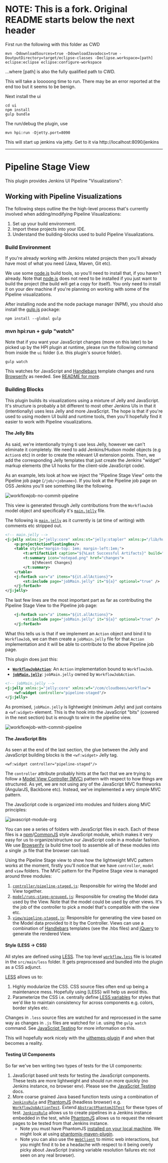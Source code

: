 # NOTE: This is a fork.  Original README starts below the next header

First run the following with this folder as CWD

```
mvn -DdownloadSources=true -DdownloadJavadocs=true -DoutputDirectory=target/eclipse-classes -Declipse.workspace=[path] eclipse:eclipse eclipse:configure-workspace
```

...where [path] is also the fully qualified path to CWD.

This will take a looooong time to run.  There may be an error reported at the end too but it seems to be benign.

Next install the ui

```
cd ui
npm install
gulp bundle
```

The run/debug the plugin, use 

```
mvn hpi:run -Djetty.port=8090
```

This will start up jenkins via jetty.
Get to it via http://localhost:8090/jenkins

-------

# Pipeline Stage View

This plugin provides Jenkins UI Pipeline "Visualizations":

## Working with Pipeline Visualizations

The following steps outline the the high-level process that's currently involved when adding/modifying Pipeline
Visualizations:

1. Set up your build environment.
1. Import these projects into your IDE.
1. Understand the building-blocks used to build Pipeline Visualizations.

### Build Environment

If you're already working with Jenkins related projects then you'll already have most of what you need (Java, Maven, Git etc).

We use some [node.js][nodejs] build tools, so you'll need to install that, if you haven't already.  Note that
[node.js][nodejs] does not need to be installed if you just want to build the project (the build will get a copy
for itself).  You only need to install it on your dev machine if you're planning on working with some of the Pipeline
visualizations.

After installing node and the node package manager (NPM), you should also install the [gulp.js](http://gulpjs.com/) package:

```
npm install --global gulp
```

### mvn hpi:run + gulp "watch"

Note that if you want your JavaScript changes (more on this later) to be picked up by the HPI plugin at runtime, please
run the following command from inside the `ui` folder (i.e. this plugin's source folder).

```
gulp watch
```

This watches for JavaScript and [Handlebars][Handlebars] template changes and runs [Browserify][Browserify] as needed.
See [README for more][js_testing].

### Building Blocks

This plugin builds its visualizations using a mixture of Jelly and JavaScript.  It's structure is probably a bit different to
most other Jenkins UIs in that it (intentionally) uses less Jelly and more JavaScript.  The hope is that if you're used to using modern
UI build and runtime tools, then you'll hopefully find it easier to work with Pipeline visualizations.

#### The Jelly Bits
As said, we're intentionally trying ti use less Jelly, however we can't eliminate it completely.  We need to add Jenkins/Hudson
model objects (e.g `Action`s etc) in order to create the relevant UI extension points.  Then, we add the corresponding Jelly templates
that just create the Jenkins "widget" markup elements (the UI hooks for the client-side JavaScript code).

As an example, lets look at how we inject the "Pipeline Stage View" onto the Pipeline job page (`/job/<jobname>`).
If you look at the Pipeline job page on OSS Jenkins you'll see something like the following.

![workflowjob-no-commit-pipeline](./docs/workflowjob-no-commit-pipeline.png)

This view is generated through Jelly contributions from the `WorkflowJob` model object and specifically it's [`main.jelly`][main_jelly] file.

The following is [`main.jelly`][main_jelly] as it currently is (at time of writing) with comments etc stripped out.

```xml
<!-- main.jelly -->
<j:jelly xmlns:j="jelly:core" xmlns:st="jelly:stapler" xmlns:p="/lib/hudson/project" xmlns:t="/lib/hudson">
    <p:projectActionFloatingBox/>
    <table style="margin-top: 1em; margin-left:1em;">
        <t:artifactList caption="${%Last Successful Artifacts}" build="${it.lastSuccessfulBuild}" baseURL="lastSuccessfulBuild/" permission="${it.lastSuccessfulBuild.ARTIFACTS}"/>
        <t:summary icon="notepad.png" href="changes">
            ${%Recent Changes}
        </t:summary>
    </table>
    <j:forEach var="a" items="${it.allActions}">
        <st:include page="jobMain.jelly" it="${a}" optional="true" />
    </j:forEach>
</j:jelly>
```

The last few lines are the most important part as far as contributing the Pipeline Stage View to the Pipeline job page:

```xml
    <j:forEach var="a" items="${it.allActions}">
        <st:include page="jobMain.jelly" it="${a}" optional="true" />
    </j:forEach>
```

What this tells us is that if we implement an `Action` object and bind it to `WorkflowJob`, we can then create a
`jobMain.jelly` file for that `Action` implementation and it will be able to contribute to the above Pipeline job
page.

This plugin does just this:

* [__`WorkflowJobAction`__][WorkflowJobAction]: An `Action` implementation bound to `WorkflowJob`.
* [__`jobMain.jelly`__][jobmain_jelly]: `jobMain.jelly` owned by `WorkflowJobAction`.


```xml
<!-- jobMain.jelly -->
<j:jelly xmlns:j="jelly:core" xmlns:wf="/com/cloudbees/workflow">
    <wf:widget controller="pipeline-staged"/>
</j:jelly>
```

As promised, `jobMain.jelly` is lightweight (minimum Jelly) and just contains a `<wf:widget>` element. This is the
hook into the JavaScript "bits" (covered in the next section) but is enough to wire in the pipeline view.

![workflowjob-with-commit-pipeline](./docs/workflowjob-with-commit-pipeline.png)

#### The JavaScript Bits

As seen at the end of the last section, the glue between the Jelly and JavaScript building blocks is the `<wf:widget>`
Jelly tag.

```
<wf:widget controller="pipeline-staged"/>
```

The `controller` attribute probably hints at the fact that we are trying to follow a [Model View Controller (MVC)](http://en.wikipedia.org/wiki/Model%E2%80%93view%E2%80%93controller)
pattern with respect to how things are structured.  As yet, we are not using any of the JavaScript MVC frameworks (AngularJS, Backbone etc).
Instead, we've implemented a very simple MVC pattern.

The JavaScript code is organized into modules and folders along MVC principles:

![javascript-module-org](./docs/javascript-module-org.png)

You can see a series of folders with JavaScript files in each.  Each of these files is a [npm][nodejs]/[CommonJS][CommonJS]
style JavaScript module, which makes it very easy for us to organize/structure our JavaScript code in a modular fashion.  We use
[Browserify][Browserify] (a build time tool) to assemble all of these modules into a single .js file that the browser can load.

Using the Pipeline Stage view to show how the lightweight MVC pattern works at the moment, firstly you'll notice that we
have `controller`, `model` and `view` folders.  The MVC pattern for the Pipeline Stage view is managed around three modules:

1. [`controller/pipeline-staged.js`](src/main/js/controller/pipeline-staged.js): Responsible for wiring the Model and View together.
1. [`model/runs-stage-grouped.js`](src/main/js/model/runs-stage-grouped.js): Responsible for creating the Model data used by the View.  Note that the model could
be used by other views.  It's the job of the controller to pick a model that's compatible with the view etc.
1. [`view/pipeline-staged.js`](src/main/js/commit/pipeline-staged.js): Responsible for generating the view based on the Model data provided
to it by the Controller.  Views can use a combination of [Handlebars][Handlebars] templates (see the .hbs files) and [jQuery][jquery] to generate the rendered View.

#### Style (LESS -> CSS)
All styles are defined using [LESS].  The top level [`workflow.less`][workflow_less] file is located in the `src/main/less` folder.  It gets
preprocessed and bundled into the plugin as a CSS adjunct.

[LESS] allows us to:

1. Highly modularize the CSS.  CSS source files often end up being a maintenance mess.  Hopefully using [LESS} will help us avoid this.
1. Parameterize the CSS i.e. centrally define [LESS variables][variables_less] for styles that we'd like to maintain consistency for
across components e.g. colors, border styles etc.

Changes in `.less` source files are watched for and reprocessed in the same way as changes in `.js` files are watched for i.e. using the
`gulp watch` command.  See [JavaScript Testing][js_testing] for more information on this.

This will hopefully work nicely with the [uithemes-plugin](https://github.com/jenkinsci/uithemes-plugin) if and when that becomes a reality.

#### Testing UI Components
So far we've ben writing two types of tests for the UI components:

1. JavaScript based unit tests for testing the JavaScript components.  These tests are more lightweight and should run more quickly (no Jenkins instance, no browser env).
Please see the [JavaScript Testing][js_testing] docs.
1. More coarse grained Java based function tests using a combination of [`JenkinsRule`][JenkinsRule] and [PhantomJS] (headless browser)
e.g. [`WorkflowJobActionTest`][WorkflowJobActionTest].  Extend [`AbstractPhantomJSTest`][AbstractPhantomJSTest] for these types of test.
[`JenkinsRule`][JenkinsRule] allows us to create pipelines in a Jenkins instance embedded in the test, while [PhantomJS] allows us to
request the relevant pages to be tested from that Jenkins instance.
    * Note you must have PhantomJS [installed on your local machine](http://phantomjs.org/download.html).  We might look at using [phantomjs-maven-plugin](https://github.com/klieber/phantomjs-maven-plugin).
    * Note you can also use the [`WebClient`][WebClient] to mimic web interactions, but you might find it to be a headache with respect
    to it being overly picky about JavaScript (raising variable resolution failures etc not seen on any real browser).

[main_jelly]: https://github.com/jenkinsci/workflow-plugin/blob/master/job/src/main/resources/org/jenkinsci/plugins/workflow/job/WorkflowJob/main.jelly
[WorkflowJobAction]: src/main/java/com/cloudbees/workflow/ui/view/WorkflowJobAction.java
[js_testing]: src/test/js/README.md
[jobmain_jelly]: src/main/resources/com/cloudbees/workflow/ui/view/WorkflowJobAction/jobMain.jelly
[widgettag_jelly]: src/main/resources/com/cloudbees/workflow/widget.jelly
[Handlebars]: http://handlebarsjs.com/
[Browserify]: http://browserify.org/
[jquery]: http://jquery.com/
[nodejs]: http://nodejs.org/
[CommonJS]: http://wiki.commonjs.org/wiki/CommonJS
[JenkinsRule]: http://javadoc.jenkins-ci.org/org/jvnet/hudson/test/JenkinsRule.html
[PhantomJS]: http://phantomjs.org/
[WebClient]: http://javadoc.jenkins-ci.org/org/jvnet/hudson/test/JenkinsRule.WebClient.html
[WorkflowJobActionTest]: src/test/java/com/cloudbees/workflow/ui/view/WorkflowJobActionTest.java
[AbstractPhantomJSTest]: src/test/java/com/cloudbees/workflow/ui/AbstractPhantomJSTest.java
[LESS]: http://lesscss.org/
[workflow_less]: src/main/less/workflow.less
[variables_less]: src/main/less/variables.less
